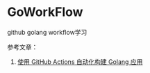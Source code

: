 # GoWorkFlow
github golang workflow学习

参考文章：
1. [使用 GitHub Actions 自动化构建 Golang 应用](https://www.qikqiak.com/post/use-github-actions-build-go-app/)